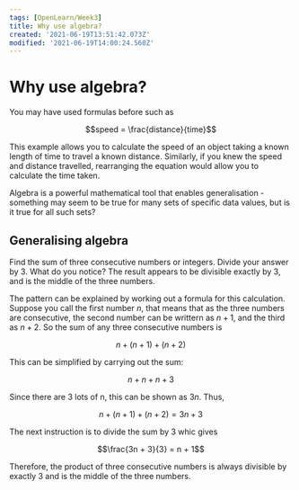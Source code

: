 ```yaml
---
tags: [OpenLearn/Week3]
title: Why use algebra?
created: '2021-06-19T13:51:42.073Z'
modified: '2021-06-19T14:00:24.560Z'
---
```


# Why use algebra?

You may have used formulas before such as

$$speed = \frac{distance}{time}$$

This example allows you to calculate the speed of an object taking a known length of time to travel a known distance. Similarly, if you knew the speed and distance travelled, rearranging the equation would allow you to calculate the time taken. 

Algebra is a powerful mathematical tool that enables generalisation - something may seem to be true for many sets of specific data values, but is it true for all such sets?

## Generalising algebra

Find the sum of three consecutive numbers or integers. Divide your answer by 3. What do you notice? The result appears to be divisible exactly by 3, and is the middle of the three numbers.

The pattern can be explained by working out a formula for this calculation. Suppose you call the first number $n$, that means that as the three numbers are consecutive, the second number can be writtern as $n + 1$, and the third as $n + 2$. So the sum of any three consecutive numbers is

$$n + (n + 1) + (n + 2)$$

This can be simplified by carrying out the sum:

$$n + n + n + 3$$

Since there are 3 lots of n, this can be shown as $3n$. Thus, 

$$n + (n + 1) + (n + 2) = 3n + 3$$

The next instruction is to divide the sum by 3 whic gives

$$\frac{3n + 3}{3} = n + 1$$

Therefore, the product of three consecutive numbers is always divisible by exactly 3 and is the middle of the three numbers.
